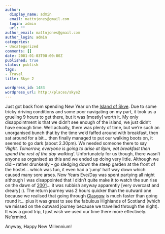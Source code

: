 ```yaml
---
author:
  display_name: admin
  email: mattnjones@gmail.com
  login: admin
  url: ""
author_email: mattnjones@gmail.com
author_login: admin
categories:
- Uncategorized
comments: []
date: 2001-01-03T00:00:00Z
published: true
status: publish
tags:
- Travel
title: Skye 2

wordpress_id: 1483
wordpress_url: http://places/skye2
---
```


<p>Just got back from spending New Year on the <a href="http://www.skye.co.uk/">Island of Skye</a>. Due to some tricky driving conditions and some poor navigating on my part, it took us a grueling 9 hours to get there, but it was [mostly] worth it. My only disappointment is that we didn&#8217;t see enough of the island, we just didn&#8217;t have enough time. Well actually, there was plenty of time, but we&#8217;re such an unorganised bunch that by the time we&#8217;d faffed around with breakfast, then sat around for a bit&#8230; then finally managed to put our walking boots on, it seemed to go dark (about 2.30pm). We needed someone there to say &#8216;<i>Right. Tomorrow, everyone is going to arise at 9pm, eat breakfast then spend the rest of the day walking</i>&#8217;. Unfortunately for us though, there wasn&#8217;t anyone as organised as this and we ended up doing very little. Although we did &#8211; rather drunkenly &#8211; go sledging down the steep garden at the front of the hostel&#8230; which was fun, it even had a &#8216;jump&#8217; half way down which caused many sore arses. New Years Eve/Day was spent partying all night although I was disappointed that I didn&#8217;t quite make it to watch the sun rise on the dawn of <a href="http://uk.imdb.com/Title?0062622">2001</a>... it was rubbish anyway apparently [very overcast and dreary] :). The return journey was 2 hours quicker than the outward one because we realised that going through <a href="http://www.timeout.com/glasgow/">Glasgow</a> is much faster than going round it&#8230; plus it was great to see the fabulous Highlands of Scotland (which we missed on the outward journey because we travelled through the night). It was a good trip, I just wish we used our time there more effectively. Ne&#8217;ermind. </p>
<p>Anyway, Happy New Millennium!</p>
<p></p>
